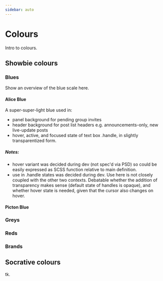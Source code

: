 ```yaml
---
sidebar: auto
---
```


# Colours

Intro to colours.

## Showbie colours

### Blues

Show an overview of the blue scale here.

#### Alice Blue

<ColorSwatch hue="blue" scale="100" />

A super-super-light blue used in:
  - panel background for pending group invites
  - header background for post list headers
    e.g. announcements-only, new live-update posts
  - hover, active, and focused state of text box .handle, in
    slightly transparentized form.

##### Notes:

  - hover variant was decided during dev (not spec'd via PSD) so
    could be easily expressed as SCSS function relative to main
    definition.
  - use in .handle states was decided during dev. Use here is not
    closely coupled with the other two contexts. Debatable
    whether the addition of transparency makes sense (default
    state of handles is opaque), and whether hover state is
    needed, given that the cursor also changes on hover.

#### Picton Blue

<ColorSwatch hue="blue" scale="600" />

### Greys

### Reds

### Brands

## Socrative colours

tk.
